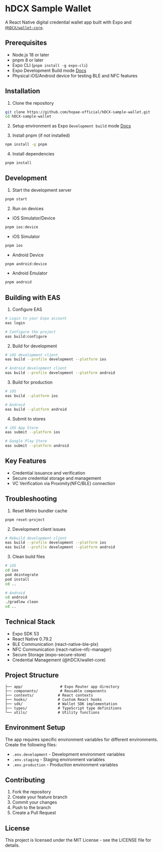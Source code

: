 # hDCX Sample Wallet

A React Native digital credential wallet app built with Expo and [`@hDCX/wallet-core`](https://github.com/hopae-official/hDCX-js).

## Prerequisites

- Node.js 18 or later
- pnpm 8 or later
- Expo CLI (`pnpm install -g expo-cli`)
- Expo Development Build mode [Docs](https://docs.expo.dev/get-started/set-up-your-environment/?mode=development-build&platform=ios&device=physical&buildEnv=local)
- Physical iOS/Android device for testing BLE and NFC features

## Installation

1. Clone the repository

```bash
git clone https://github.com/hopae-official/hDCX-sample-wallet.git
cd hDCX-sample-wallet
```

2. Setup environment as Expo `Development build` mode [Docs](https://docs.expo.dev/get-started/set-up-your-environment/?mode=development-build&platform=ios&device=physical&buildEnv=local)

3. Install pnpm (if not installed)

```bash
npm install -g pnpm
```

4. Install dependencies

```bash
pnpm install
```

## Development

1. Start the development server

```bash
pnpm start
```

2. Run on devices

- iOS Simulator/Device

```bash
pnpm ios:device
```

- iOS Simulator

```bash
pnpm ios
```

- Android Device

```bash
pnpm android:device
```

- Android Emulator

```bash
pnpm android
```

## Building with EAS

1. Configure EAS

```bash
# Login to your Expo account
eas login

# Configure the project
eas build:configure
```

2. Build for development

```bash
# iOS development client
eas build --profile development --platform ios

# Android development client
eas build --profile development --platform android
```

3. Build for production

```bash
# iOS
eas build --platform ios

# Android
eas build --platform android
```

4. Submit to stores

```bash
# iOS App Store
eas submit --platform ios

# Google Play Store
eas submit --platform android
```

## Key Features

- Credential issuance and verification
- Secure credential storage and management
- VC Verification via Proximity(NFC/BLE) connection

## Troubleshooting

1. Reset Metro bundler cache

```bash
pnpm reset-project
```

2. Development client issues

```bash
# Rebuild development client
eas build --profile development --platform ios
eas build --profile development --platform android
```

3. Clean build files

```bash
# iOS
cd ios
pod deintegrate
pod install
cd ..

# Android
cd android
./gradlew clean
cd ..
```

## Technical Stack

- Expo SDK 53
- React Native 0.79.2
- BLE Communication (react-native-ble-plx)
- NFC Communication (react-native-nfc-manager)
- Secure Storage (expo-secure-store)
- Credential Management (@hDCX/wallet-core)

## Project Structure

```
├── app/                 # Expo Router app directory
├── components/          # Reusable components
├── contexts/           # React contexts
├── hooks/              # Custom React hooks
├── sdk/                # Wallet SDK implementation
├── types/              # TypeScript type definitions
└── utils/              # Utility functions
```

## Environment Setup

The app requires specific environment variables for different environments. Create the following files:

- `.env.development` - Development environment variables
- `.env.staging` - Staging environment variables
- `.env.production` - Production environment variables

## Contributing

1. Fork the repository
2. Create your feature branch
3. Commit your changes
4. Push to the branch
5. Create a Pull Request

## License

This project is licensed under the MIT License - see the LICENSE file for details.

